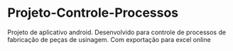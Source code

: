 # Projeto-Controle-Processos
Projeto de aplicativo android. Desenvolvido para controle de processos de fabricação de peças de usinagem. Com exportação para excel online
